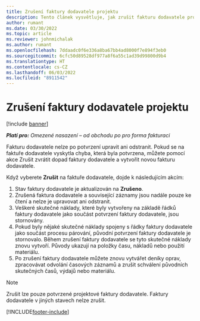 ```yaml
---
title: Zrušení faktury dodavatele projektu
description: Tento článek vysvětluje, jak zrušit fakturu dodavatele projektu v Microsoft Dynamics 365 Project Operations a finanční dopad zrušení faktury dodavatele projektu.
author: rumant
ms.date: 03/30/2022
ms.topic: article
ms.reviewer: johnmichalak
ms.author: rumant
ms.openlocfilehash: 7ddaadc0f6e336a8ba67bb4ad8000f7e894f3eb0
ms.sourcegitcommit: 6cfc50d89528df977a8f6a55c1ad39d99800d9b4
ms.translationtype: HT
ms.contentlocale: cs-CZ
ms.lasthandoff: 06/03/2022
ms.locfileid: "8911542"
---
```

# <a name="cancel-a-project-vendor-invoice"></a>Zrušení faktury dodavatele projektu

[!include [banner](../../includes/dataverse-preview.md)]

_**Platí pro:** Omezené nasazení – od obchodu po pro forma fakturaci_

Fakturu dodavatele nelze po potvrzení upravit ani odstranit. Pokud se na faktuře dodavatele vyskytla chyba, která byla potvrzena, můžete pomocí akce Zrušit zvrátit dopad faktury dodavatele a vytvořit novou fakturu dodavatele.

Když vyberete **Zrušit** na faktuře dodavatele, dojde k následujícím akcím:

1. Stav faktury dodavatele je aktualizován na **Zrušeno**.
2. Zrušená faktura dodavatele a související záznamy jsou nadále pouze ke čtení a nelze je upravovat ani odstranit.
3. Veškeré skutečné náklady, které byly vytvořeny na základě řádků faktury dodavatele jako součást potvrzení faktury dodavatele, jsou stornovány.
4. Pokud byly nějaké skutečné náklady spojeny s řádky faktury dodavatele jako součást procesu párování, původní potvrzení faktury dodavatele je stornovalo. Během zrušení faktury dodavatele se tyto skutečné náklady znovu vytvoří. Původy ukazují na položky času, nákladů nebo použití materiálu.
5. Po zrušení faktury dodavatele můžete znovu vytvářet deníky oprav, zpracovávat odvolání časových záznamů a zrušit schválení původních skutečných časů, výdajů nebo materiálu.

> [!NOTE]
> Zrušit lze pouze potvrzené projektové faktury dodavatele. Faktury dodavatele v jiných stavech nelze zrušit.

[!INCLUDE[footer-include](../../includes/footer-banner.md)]
